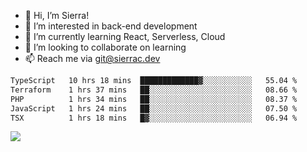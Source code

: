 - 👋 Hi, I’m Sierra!
- 👀 I’m interested in back-end development
- 🌱 I’m currently learning React, Serverless, Cloud
- 💞️ I’m looking to collaborate on learning
- 📫 Reach me via git@sierrac.dev

<!--START_SECTION:waka-->

```txt
TypeScript   10 hrs 18 mins  █████████████▓░░░░░░░░░░░   55.04 %
Terraform    1 hrs 37 mins   ██░░░░░░░░░░░░░░░░░░░░░░░   08.66 %
PHP          1 hrs 34 mins   ██░░░░░░░░░░░░░░░░░░░░░░░   08.37 %
JavaScript   1 hrs 24 mins   ██░░░░░░░░░░░░░░░░░░░░░░░   07.50 %
TSX          1 hrs 18 mins   █▓░░░░░░░░░░░░░░░░░░░░░░░   06.94 %
```

<!--END_SECTION:waka-->


![](https://hit.yhype.me/github/profile?user_id=7351311)

